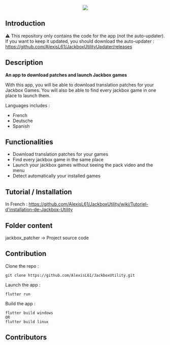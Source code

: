 <p align="center">
  <img src="https://user-images.githubusercontent.com/30233189/220177345-b408e0da-9369-42fc-a841-d7232ef7e36b.png" />
</p>

## Introduction

⚠ This repository only contains the code for the app (not the auto-updater). If you want to keep it updated, you should download the auto-updater : https://github.com/AlexisL61/JackboxUtilityUpdater/releases 

## Description 

**An app to download patches and launch Jackbox games**

With this app, you will be able to download translation patches for your Jackbox Games. You will also be able to find every jackbox game in one place to launch them.

Languages includes :
- French
- Deutsche
- Spanish

## Functionalities

- Download translation patches for your games
- Find every jackbox game in the same place
- Launch your jackbox games without seeing the pack video and the menu
- Detect automatically your installed games

## Tutorial / Installation

In French : https://github.com/AlexisL61/JackboxUtility/wiki/Tutoriel-d'installation-de-Jackbox-Utility

## Folder content 

jackbox_patcher → Project source code

## Contribution

Clone the repo :
```
git clone https://github.com/AlexisL61/JackboxUtility.git
```

Launch the app :
```
flutter run
```

Build the app :
```
flutter build windows
OR
flutter build linux
```

## Contributors

<!-- ALL-CONTRIBUTORS-LIST:START - Do not remove or modify this section -->
<!-- prettier-ignore-start -->
<!-- markdownlint-disable -->

<!-- markdownlint-restore -->
<!-- prettier-ignore-end -->

<!-- ALL-CONTRIBUTORS-LIST:END -->

